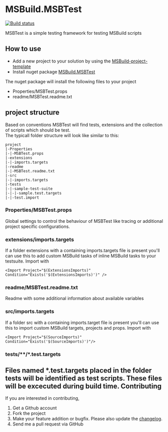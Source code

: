 MSBuild.MSBTest
===============

[![Build status](https://ci.appveyor.com/api/projects/status/p2gcv1upqqmwah4v?svg=true)](https://ci.appveyor.com/project/DanielTheCoder/msbuild-msbtest)

MSBTest is a simple testing framework for testing MSBuild scripts


How to use  
---------------------

- Add a new project to your solution by using the [MSBuild-project-template](http://visualstudiogallery.msdn.microsoft.com/4b75d0cc-b693-4c1c-8105-fbaeb0714b03)
- Install nuget package [MSBuild.MSBTest](https://www.nuget.org/packages/MSBuild.MSBTest)

The nuget package will install the following files to your project  

- Properties/MSBTest.props
- readme/MSBTest.readme.txt

## project structure

Based on conventions MSBTest will find tests, extensions and the collection of scripts which should be test.  
The typicall folder structure will look like similar to this:  
```
project  
|-Properties  
|-|-MSBTest.props
|-extensions
|-|-imports.targets
|-readme
|-|-MSBTest.readme.txt
|-src
|-|-imports.targets
|-tests  
|-|-sample-test-suite  
|-|-|-sample.test.targets
|-|-test.import  
```
### Properties/MSBTest.props
Global settings to control the behaviour of MSBTest like tracing or additional project specific configurations.

### extensions/imports.targets
If a folder extensions with a containing imports.targets file is present you'll can use this to add custom MSBuild tasks of inline MSBuild tasks to your testsuite.
Import with
``` 
<Import Project="$(ExtensionsImports)" Condition="Exists('$(ExtensionsImports)')" />
```  
  
### readme/MSBTest.readme.txt
Readme with some additional information about available variables

### src/imports.targets
If a folder src with a containing imports.target file is present you'll can use this to import custom MSBuild targets, projects and props.
Import with
```
<Import Project="$(SourceImports)" Condition="Exists('$(SourceImports)')"/>
```

### tests/**/*.test.targets
Files named *.test.targets placed in the folder tests will be identified as test scripts.
These files will be excecuted during build time.
Contributing
------------
If you are interested in contributing,  
  
1. Get a Github account  
1. Fork the project  
1. Make your feature addition or bugfix. Please also update the [changelog](https://github.com/DanielTheCoder/MSBuild.MSBTest/blob/master/changelog.txt).  
1. Send me a pull request via GitHub  

